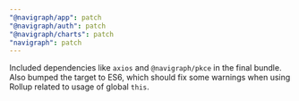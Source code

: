 ```yaml
---
"@navigraph/app": patch
"@navigraph/auth": patch
"@navigraph/charts": patch
"navigraph": patch
---
```


Included dependencies like `axios` and `@navigraph/pkce` in the final bundle. Also bumped the target to ES6, which should fix some warnings when using Rollup related to usage of global `this`.
